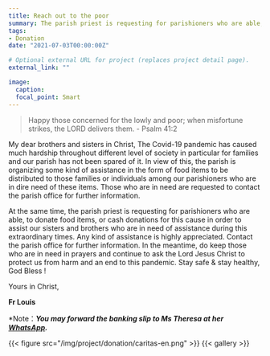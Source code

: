 ```yaml
---
title: Reach out to the poor
summary: The parish priest is requesting for parishioners who are able, to donate  food items, or cash donations for this cause in order to assist our sisters and brothers who are in need of assistance during this extraordinary times.
tags:
- Donation
date: "2021-07-03T00:00:00Z"

# Optional external URL for project (replaces project detail page).
external_link: ""

image:
  caption:
  focal_point: Smart
---
```

> Happy those concerned for the lowly and poor; when misfortune strikes, the LORD delivers them. - Psalm 41:2

My dear brothers and sisters in Christ, The Covid-19 pandemic has caused much hardship throughout different level of society  in particular for families and our parish has not been spared of it. In view of this, the parish is organizing some kind of assistance in the form of food items to be distributed to those families or individuals among our parishioners who are in dire need of these items. Those who are in need are requested to contact the parish office for further information.

At the same time, the parish priest is requesting for parishioners who are able, to donate  food items, or cash donations for this cause in order to assist our sisters and brothers who are in need of assistance during this extraordinary times. Any kind of assistance is  highly appreciated. Contact the parish office for further information. In the meantime, do keep those who are in need in prayers and continue to ask the Lord Jesus Christ to protect us from harm and an end to this pandemic. Stay safe & stay healthy, God Bless !

Yours in Christ,

**Fr Louis**

*Note：***You may forward the banking slip to Ms Theresa at her [WhatsApp](https://wa.link/90dpw4).***

{{< figure src="/img/project/donation/caritas-en.png" >}}
{{< gallery >}}
